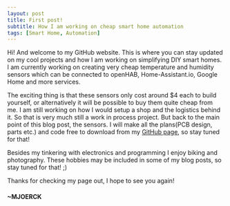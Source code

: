 ```yaml
---
layout: post
title: First post!
subtitle: How I am working on cheap smart home automation
tags: [Smart Home, Automation]
---
```

Hi! And welcome to my GitHub website. This is where you can stay updated on my cool projects and how I am working on simplifying DIY smart homes.
I am currently working on creating very cheap temperature and humidity sensors which can be connected to openHAB, Home-Assistant.io, Google Home and more services.

The exciting thing is that these sensors only cost around $4 each to build yourself, or alternatively it will be possible to buy them quite cheap from me. I am still working on how I would setup a shop and the logistics behind it. So that is very much still a work in process project.
But back to the main point of this blog post, the sensors. I will make all the plans(PCB design, parts etc.) and code free to download from my [GitHub page](https://github.com/mjoerck), so stay tuned for that!

Besides my tinkering with electronics and programming I enjoy biking and photography. These hobbies may be included in some of my blog posts, so stay tuned for that! ;)

Thanks for checking my page out, I hope to see you again!

#### ~MJOERCK
